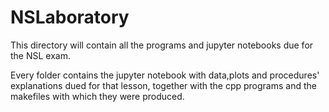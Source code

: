 # NSLaboratory
This directory will contain all the programs and jupyter notebooks due for the NSL exam.

Every folder contains the jupyter notebook with data,plots and procedures' explanations dued for that lesson, together with the cpp programs and the makefiles with which they were produced.
